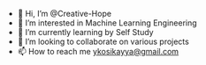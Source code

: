 - 👋 Hi, I’m @Creative-Hope
- 👀 I’m interested in Machine Learning Engineering
- 🌱 I’m currently learning by Self Study
- 💞️ I’m looking to collaborate on various projects
- 📫 How to reach me ykosikayya@gmail.com

<!---
Creative-Hope/Creative-Hope is a ✨ special ✨ repository because its `README.md` (this file) appears on your GitHub profile.
You can click the Preview link to take a look at your changes.
--->

